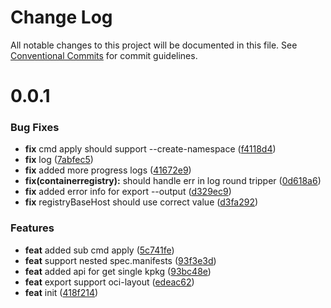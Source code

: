 # Change Log

All notable changes to this project will be documented in this file.
See [Conventional Commits](https://conventionalcommits.org) for commit guidelines.



# 0.0.1

### Bug Fixes

* **fix** cmd apply should support --create-namespace ([f4118d4](https://github.com/octohelm/kubepkg/commit/f4118d435ee17d27b089853f8a1f6c87a787fa9c))
* **fix** log ([7abfec5](https://github.com/octohelm/kubepkg/commit/7abfec50d25f9c29d47b5c932ca6770c2c891133))
* **fix** added more progress logs ([41672e9](https://github.com/octohelm/kubepkg/commit/41672e9cb4f2a468726f1fc2fa64c4930c922925))
* **fix(containerregistry):** should handle err in log round tripper ([0d618a6](https://github.com/octohelm/kubepkg/commit/0d618a609e6cad0dd18595f0256f4febdb1305c8))
* **fix** added error info for export --output ([d329ec9](https://github.com/octohelm/kubepkg/commit/d329ec935504dd90fb826f0757233daf21cec449))
* **fix** registryBaseHost should use correct value ([d3fa292](https://github.com/octohelm/kubepkg/commit/d3fa2923dedd7044791c1080e82ef18d18a60054))


### Features

* **feat** added sub cmd apply ([5c741fe](https://github.com/octohelm/kubepkg/commit/5c741fe12b975fee842284c0e7a7d2fe09919224))
* **feat** support nested spec.manifests ([93f3e3d](https://github.com/octohelm/kubepkg/commit/93f3e3d7dbe060ecefa7227765ca7bedb2e8d800))
* **feat** added api for get single kpkg ([93bc48e](https://github.com/octohelm/kubepkg/commit/93bc48e5e1ba4fe3648874d8e0011a17d1da7028))
* **feat** export support oci-layout ([edeac62](https://github.com/octohelm/kubepkg/commit/edeac620372a5967171c47c7c93bb420260e0831))
* **feat** init ([418f214](https://github.com/octohelm/kubepkg/commit/418f2146f815d940603fb072223959029103d9a5))
